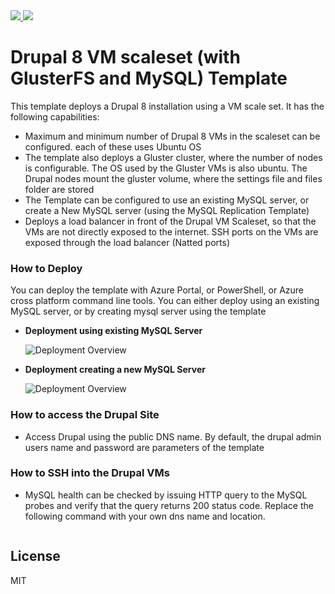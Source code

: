 <a href="https://portal.azure.com/#create/Microsoft.Template/uri/https%3A%2F%2Fraw.githubusercontent.com%2FmaniSbindra%2Fazure-quickstart-templates%2Fmaster%2F301-drupal8-vmss-glusterfs-mysql%2Fazuredeploy.json" target="_blank">
    <img src="http://azuredeploy.net/deploybutton.png"/>
</a>
<a href="http://armviz.io/#/?load=https%3A%2F%2Fraw.githubusercontent.com%2FmaniSbindra%2Fazure-quickstart-templates%2Fmaster%2F301-drupal8-vmss-glusterfs-mysql%2Fazuredeploy.json" target="_blank">
  <img src="http://armviz.io/visualizebutton.png"/>
</a>

# Drupal 8 VM scaleset (with GlusterFS and MySQL) Template

This template deploys a Drupal 8 installation using a VM scale set.  It has the following capabilities:

- Maximum and minimum number of Drupal 8 VMs in the scaleset can be configured. each of these uses Ubuntu OS
- The template also deploys a Gluster cluster, where the number of nodes is configurable. The OS used by the Gluster VMs is also ubuntu. The Drupal nodes mount the gluster volume, where the settings file and files folder are stored
- The Template can be configured to use an existing MySQL server, or create a New MySQL server (using the MySQL Replication Template)
- Deploys a load balancer in front of the Drupal VM Scaleset, so that the VMs are not directly exposed to the internet.  SSH ports on the VMs are exposed through the load balancer (Natted ports)

### How to Deploy
You can deploy the template with Azure Portal, or PowerShell, or Azure cross platform command line tools.
You can either deploy using an existing MySQL server, or by creating mysql server using the template  
* **Deployment using existing MySQL Server**
  
  ![Deployment Overview](https://raw.githubusercontent.com/maniSbindra/azure-quickstart-templates/master/301-drupal8-vmss-glusterfs-mysql/Overview/Drupal%208%20ARM%20template%20overview.jpg "Deployment Overview")

* **Deployment creating a new MySQL Server**

  ![Deployment Overview](https://raw.githubusercontent.com/maniSbindra/azure-quickstart-templates/master/301-drupal8-vmss-glusterfs-mysql/Overview/Deployment%20with%20new%20mysql%20server.jpg "Deployment Overview")

### How to access the Drupal Site
* Access Drupal using the public DNS name.  By default, the drupal admin users name and password are parameters of the template

### How to SSH into the Drupal VMs
* MySQL health can be checked by issuing HTTP query to the MySQL probes and verify that the query returns 200 status code.  Replace the following command with your own dns name and location.
```

```


License
----

MIT

